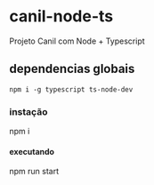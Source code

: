 # canil-node-ts
Projeto Canil com Node + Typescript

## dependencias globais
`npm i -g typescript ts-node-dev`

### instação
npm i

#### executando 
npm run start
